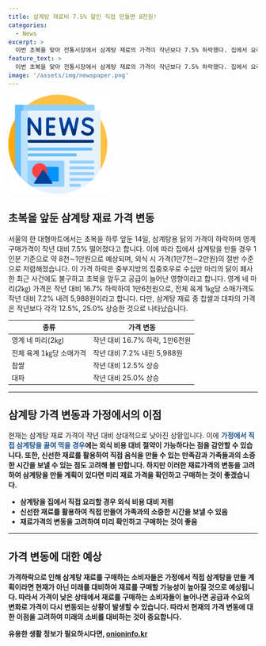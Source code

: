 ```yaml
---
title: 삼계탕 재료비 7.5% 할인 직접 만들면 8천원!
categories:
  - News
excerpt: >
  이번 초복을 맞아 전통시장에서 삼계탕 재료의 가격이 작년보다 7.5% 하락했다. 집에서 요리한다면 1인분 기준 8천∼1만원, 외식가격의 절반 수준이다. 이 가격 하락은 중부지방의 집중호우로 닭 공급이 늘어난 결과로, 영계 가격은 16.7% 내렸고 전체 육계 가격도 7.2% 내렸다. 다만 찹쌀과 대파는 각각 12.5%, 25.0% 올랐다.
feature_text: >
  이번 초복을 맞아 전통시장에서 삼계탕 재료의 가격이 작년보다 7.5% 하락했다. 집에서 요리한다면 1인분 기준 8천∼1만원, 외식가격의 절반 수준이다. 이 가격 하락은 중부지방의 집중호우로 닭 공급이 늘어난 결과로, 영계 가격은 16.7% 내렸고 전체 육계 가격도 7.2% 내렸다. 다만 찹쌀과 대파는 각각 12.5%, 25.0% 올랐다.
image: '/assets/img/newspaper.png'
---
```


<p><img src="/assets/img/newspaper.png" alt="kimp 속보" /></p>

<h2 data-ke-size="size26">초복을 앞둔 삼계탕 재료 가격 변동</h2>

<p data-ke-size="size16">서울의 한 대형마트에서는 초복을 하루 앞둔 14일, 삼계탕용 닭의 가격이 하락하며 영계 구매가격이 작년 대비 7.5% 떨어졌다고 합니다. 이에 따라 집에서 삼계탕을 만들 경우 1인분 기준으로 약 8천∼1만원으로 예상되며, 외식 시 가격(1만7천∼2만원)의 절반 수준으로 저렴해졌습니다. 이 가격 하락은 중부지방의 집중호우로 수십만 마리의 닭이 폐사한 최근 사건에도 불구하고 초복을 앞두고 공급이 늘어난 영향이라고 합니다. 영계 네 마리(2㎏) 가격은 작년 대비 16.7% 하락하여 1만6천원으로, 전체 육계 1㎏당 소매가격도 작년 대비 7.2% 내려 5,988원이라고 합니다. 다만, 삼계탕 재료 중 찹쌀과 대파의 가격은 작년보다 각각 12.5%, 25.0% 상승한 것으로 나타났습니다.</p>

<table>
<thead>
    <tr>
        <th>종류</th>
        <th>가격 변동</th>
    </tr>
</thead>
<tbody>
    <tr>
        <td>영계 네 마리(2㎏)</td>
        <td>작년 대비 16.7% 하락, 1만6천원</td>
    </tr>
    <tr>
        <td>전체 육계 1㎏당 소매가격</td>
        <td>작년 대비 7.2% 내린 5,988원</td>
    </tr>
    <tr>
        <td>찹쌀</td>
        <td>작년 대비 12.5% 상승</td>
    </tr>
    <tr>
        <td>대파</td>
        <td>작년 대비 25.0% 상승</td>
    </tr>
</tbody>
</table>

<hr>

<h2 data-ke-size="size26">삼계탕 가격 변동과 가정에서의 이점</h2>

<p data-ke-size="size16">현재는 삼계탕 재료 가격이 작년 대비 상대적으로 낮아진 상황입니다. 이에 <b><span style="color: #1a5490;">가정에서 직접 삼계탕을 끓여 먹을 경우</span><b>에는 외식 비용 대비 절약이 가능하다는 점을 감안할 수 있습니다. 또한, 신선한 재료를 활용하여 직접 음식을 만들 수 있는 만족감과 가족들과의 소중한 시간을 보낼 수 있는 점도 고려해 볼 만합니다. 하지만 이러한 재료가격의 변동을 고려하여 삼계탕을 만들 계획이 있다면 미리 재료 가격을 확인하고 구매하는 것이 좋겠습니다.</p>

<ul>
    <li>삼계탕을 집에서 직접 요리할 경우 외식 비용 대비 저렴</li>
    <li>신선한 재료를 활용하여 직접 만들어 가족과의 소중한 시간을 보낼 수 있음</li>
    <li>재료가격의 변동을 고려하여 미리 확인하고 구매하는 것이 좋음</li>
</ul>

<hr>

<h2 data-ke-size="size26">가격 변동에 대한 예상</h2>

<p data-ke-size="size16">가격하락으로 인해 삼계탕 재료를 구매하는 소비자들은 가정에서 직접 삼계탕을 만들 계획이라면 현재가 아닌 미래를 대비하여 재료를 구매할 가능성이 높아질 것으로 예상됩니다. 따라서 가격이 낮은 상태에서 재료를 구매하는 소비자들이 늘어나면 공급과 수요의 변화로 가격이 다시 변동되는 상황이 발생할 수 있습니다. 따라서 현재의 가격 변동에 대한 이점을 고려하여 미래의 소비를 대비하는 것이 중요합니다.</p>
유용한 생활 정보가 필요하시다면, <a href="https://onioninfo.kr" rel="dofollow">onioninfo.kr</a>


